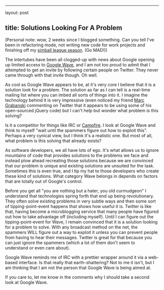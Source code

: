 <hr />

<p>layout: post</p>

<h2>title: Solutions Looking For A Problem</h2>

<p>(Personal note: wow, 2 weeks since I blogged something.  Can you tell I've been in refactoring mode, not writing new code for work projects and finishing off my <a href="http://www.ibl.org">simball league season</a>. (Go MAD!))</p>

<p>
The intertubes have been all clogged-up with news about Google opening up limited access to <a href="http://wave.google.com/">Google Wave</a>, and I am not too proud to admit that I attempted to get an invite by following certain people on Twitter.  They never came through with that invite though.  Oh well.
</p>

<p>
As cool as Google Wave appears to be, at it's very core I believe that it is a solution look for a problem.  The solution as far as I can tell is a real-time mailing list where you can imbed all sorts of things into it.   I imagine the technology behind it is very impressive (even noticed my friend <a href="http://marcgrabanski.com/">Marc Grabanski</a> commenting on Twitter that it appears to be using some of his open-sourced jQuery code) but I can't help but wonder what problem is this solving?
</p>

<p>
Is it a competitor for things like IRC or <a href="http://campfirenow.com/">Campfire</a>.  I look at Google Wave and think to myself "wait until the spammers figure out how to exploit this".  Perhaps a very cynical view, but I think it's a realistic one.  But most of all, what problem is this solving that already exists?
</p>

<p>
As software developers, we all have lots of ego.  It's what allows us to ignore mountains of code that provides solutions to the problems we face and instead plow ahead recreating those solutions because we are convinced that our problem is unique and existing solutions are unsuited for the task.  Sometimes this is even true, and I tip my hat to those developers who create these kind of solutions.  What category Wave belongs in depends on factors that are totally out of Google's control.
</p>

<p>
Before you get all "you are nothing but a hater, you old curmudgeon" I understand that technologies spring forth that end up being revolutionary.  They often solve existing problems in very subtle ways and then some sort of tipping-point-event happens that shows how useful it is.  Twitter is like that, having become a microblogging service that many people have figured out how to take advantage off (including myself).  Until I can figure out the tipping-point-event for Wave, I remain convinced that it is a solution looking for a problem to solve.   With any broadcast method on the net, the spammers WILL figure out a way to exploit it unless you can prevent people from having to hear their messages.  Twitter is great for that because you can just ignore the spammers (which a lot of them don't seem to understand or even care about).
</p>

<p>
Google Wave reminds me of IRC with a prettier wrapper around it via a web-based interface.  Is that really that earth-shattering?  Not to me it isn't, but I am thinking that I am not the person that Google Wave is being aimed at.
</p>

<p>
If you care to, let me know in the comments why I should take a second look at Google Wave.
</p>
